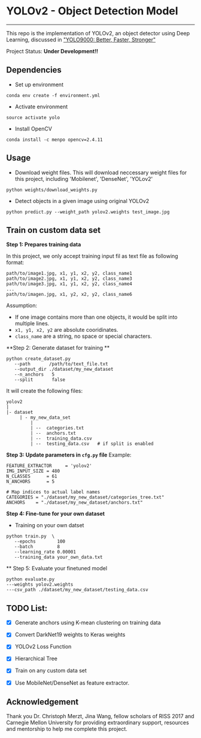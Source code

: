 # YOLOv2 - Object Detection Model
---------------------------------
This repo is the  implementation of YOLOv2, an object detector using Deep Learning, discussed in ["YOLO9000: Better, Faster, Stronger"](https://arxiv.org/abs/1612.08242)

Project Status: **Under Development!!**

## Dependencies

* Set up environment
```
conda env create -f environment.yml
```
* Activate environment
```
source activate yolo
```
* Install OpenCV
```
conda install -c menpo opencv=2.4.11
```


## Usage

* Download weight files. This will download neccessary weight files for this project, including 'Mobilenet', 'DenseNet', 'YOLov2'
```
python weights/download_weights.py
```

* Detect objects in a given image using original YOLOv2
```
python predict.py --weight_path yolov2.weights test_image.jpg 
```

## Train on custom data set
        
**Step 1: Prepares training data**

In this project, we only accept training input fil as text file as following format:
```
path/to/image1.jpg, x1, y1, x2, y2, class_name1
path/to/image2.jpg, x1, y1, x2, y2, class_name3
path/to/image3.jpg, x1, y1, x2, y2, class_name4
...
path/to/imagen.jpg, x1, y2, x2, y2, class_name6
```

Assumption:
* If one image contains more than one objects, it would be split into multiple lines.
* `x1, y1, x2, y2` are absolute cooridinates.
* `class_name` are a string, no space or special characters.
        
        
**Step 2: Generate dataset for training **

```
python create_dataset.py
   --path       /path/to/text_file.txt
   --output_dir ./dataset/my_new_dataset
   --n_anchors   5
   --split       false
```

It will create the following files:
```
yolov2
|
|- dataset
     | - my_new_data_set
         |
         | --  categories.txt
         | --  anchors.txt
         | --  training_data.csv
         | --  testing_data.csv   # if split is enabled
```


**Step 3: Update parameters in `cfg.py` file**
Example:
```
FEATURE_EXTRACTOR     = 'yolov2'
IMG_INPUT_SIZE = 480
N_CLASSES      = 61
N_ANCHORS      = 5

# Map indices to actual label names
CATEGORIES = "./dataset/my_new_dataset/categories_tree.txt"
ANCHORS    = "./dataset/my_new_dataset/anchors.txt"
```

**Step 4: Fine-tune for your own dataset**

* Training on your own datset
```angular2html
python train.py  \
   --epochs        100
   --batch         8
   --learning_rate 0.00001
   --training_data your_own_data.txt 
```

** Step 5: Evaluate your finetuned model
```
python evaluate.py 
---weights yolov2.weights
---csv_path ./dataset/my_new_dataset/testing_data.csv
```

## TODO List:
- [x] Generate anchors using K-mean clustering on training data
- [x] Convert DarkNet19 weights to Keras weights
- [x] YOLOv2 Loss Function
- [x] Hierarchical Tree
- [x] Train on any custom data set
- [x] Use MobileNet/DenseNet as feature extractor.


## Acknowledgement
Thank you Dr. Christoph Merzt, Jina Wang, fellow scholars of RISS 2017 and Carnegie Mellon University for providing extraordinary support, resources and mentorship to help me complete this project.
